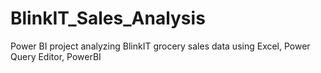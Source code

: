 # BlinkIT_Sales_Analysis
Power BI project analyzing BlinkIT grocery sales data using Excel, Power Query Editor, PowerBI

